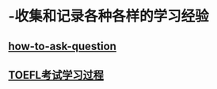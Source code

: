 # -收集和记录各种各样的学习经验

## [how-to-ask-question](https://github.com/daodaogua/learning_experience/blob/master/how-to-ask-question.org)

## [TOEFL考试学习过程]()
